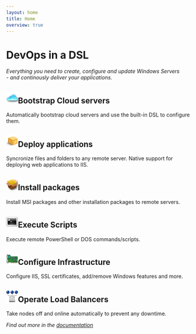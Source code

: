```yaml
---
layout: home
title: Home
overview: true
---
```


DevOps in a DSL
===============

*Everything you need to create, configure and update Windows Servers<br> - and continously deliver your applications.*

<div class="feature">
	<div class="container-fluid">
		<div class="row">
			<div class="col-sm-6">
				<h2><img src="images/cloud.png">Bootstrap Cloud servers</h2>
				Automatically bootstrap cloud servers and use the built-in DSL to configure them.
			</div>
			<div class="col-sm-6">
				<h2><img src="images/box-icon.png">Deploy applications</h2>
				Syncronize files and folders to any remote server. Native support for deploying web applications to IIS.
			</div>
		</div>
		<div class="row">
			<div class="col-sm-6">
				<h2><img src="images/box-install-icon.png">Install packages</h2>
				Install MSI packages and other installation packages to remote servers.
			</div>
			<div class="col-sm-6">
				<h2><img src="images/powershell-icon.png">Execute Scripts</h2>
				Execute remote PowerShell or DOS commands/scripts.
			</div>
		</div>
		<div class="row">
			<div class="col-sm-6">
				<h2><img src="images/infrastructure-icon.png">Configure Infrastructure</h2>
				Configure IIS, SSL certificates, add/remove Windows features and more.
			</div>
			<div class="col-sm-6">
				<h2><img src="images/load-balancing-icon.png">Operate Load Balancers</h2>
				Take nodes off and online automatically to prevent any downtime.
			</div>
		</div>
	</div>
</div>

*Find out more in the [documentation](/docs/)*